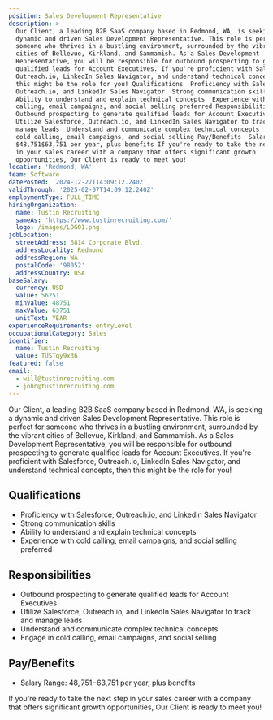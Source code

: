 ```yaml
---
position: Sales Development Representative
description: >-
  Our Client, a leading B2B SaaS company based in Redmond, WA, is seeking a
  dynamic and driven Sales Development Representative. This role is perfect for
  someone who thrives in a bustling environment, surrounded by the vibrant
  cities of Bellevue, Kirkland, and Sammamish. As a Sales Development
  Representative, you will be responsible for outbound prospecting to generate
  qualified leads for Account Executives. If you're proficient with Salesforce,
  Outreach.io, LinkedIn Sales Navigator, and understand technical concepts, then
  this might be the role for you! Qualifications  Proficiency with Salesforce,
  Outreach.io, and LinkedIn Sales Navigator  Strong communication skills 
  Ability to understand and explain technical concepts  Experience with cold
  calling, email campaigns, and social selling preferred Responsibilities 
  Outbound prospecting to generate qualified leads for Account Executives 
  Utilize Salesforce, Outreach.io, and LinkedIn Sales Navigator to track and
  manage leads  Understand and communicate complex technical concepts  Engage in
  cold calling, email campaigns, and social selling Pay/Benefits  Salary Range:
  $48,751$63,751 per year, plus benefits If you're ready to take the next step
  in your sales career with a company that offers significant growth
  opportunities, Our Client is ready to meet you!
location: 'Redmond, WA'
team: Software
datePosted: '2024-12-27T14:09:12.240Z'
validThrough: '2025-02-07T14:09:12.240Z'
employmentType: FULL_TIME
hiringOrganization:
  name: Tustin Recruiting
  sameAs: 'https://www.tustinrecruiting.com/'
  logo: /images/LOGO1.png
jobLocation:
  streetAddress: 6814 Corporate Blvd.
  addressLocality: Redmond
  addressRegion: WA
  postalCode: '98052'
  addressCountry: USA
baseSalary:
  currency: USD
  value: 56251
  minValue: 48751
  maxValue: 63751
  unitText: YEAR
experienceRequirements: entryLevel
occupationalCategory: Sales
identifier:
  name: Tustin Recruiting
  value: TUSTqy9x36
featured: false
email:
  - will@tustinrecruiting.com
  - john@tustinrecruiting.com
---
```




Our Client, a leading B2B SaaS company based in Redmond, WA, is seeking a dynamic and driven Sales Development Representative. This role is perfect for someone who thrives in a bustling environment, surrounded by the vibrant cities of Bellevue, Kirkland, and Sammamish. As a Sales Development Representative, you will be responsible for outbound prospecting to generate qualified leads for Account Executives. If you're proficient with Salesforce, Outreach.io, LinkedIn Sales Navigator, and understand technical concepts, then this might be the role for you!

## Qualifications

- Proficiency with Salesforce, Outreach.io, and LinkedIn Sales Navigator
- Strong communication skills
- Ability to understand and explain technical concepts
- Experience with cold calling, email campaigns, and social selling preferred

## Responsibilities

- Outbound prospecting to generate qualified leads for Account Executives
- Utilize Salesforce, Outreach.io, and LinkedIn Sales Navigator to track and manage leads
- Understand and communicate complex technical concepts
- Engage in cold calling, email campaigns, and social selling

## Pay/Benefits

- Salary Range: $48,751-$63,751 per year, plus benefits

If you're ready to take the next step in your sales career with a company that offers significant growth opportunities, Our Client is ready to meet you!
